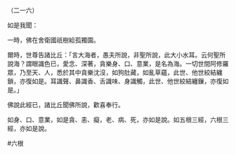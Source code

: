 （二一六）

如是我聞：

一時，佛在舍衛國祇樹給孤獨園。

爾時，世尊告諸比丘：「言大海者，愚夫所說，非聖所說，此大小水耳。云何聖所說海？謂眼識色已，愛念、深著，貪樂身、口、意業，是名為海。一切世間阿修羅眾，乃至天、人，悉於其中貪樂沈沒，如狗肚藏，如亂草蘊，此世、他世絞結纏鎖，亦復如是。耳識聲、鼻識香、舌識味、身識觸，此世、他世絞結纏鏁，亦復如是。」

佛說此經已，諸比丘聞佛所說，歡喜奉行。

如身、口、意業，如是貪、恚、癡，老、病、死，亦如是說。如五根三經，六根三經，亦如是說。



#六根
